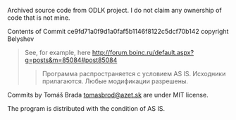 Archived source code from ODLK project.
I do not claim any ownership of code that is not mine.

Contents of Commit ce9fd71a0f9d1a0faf5b1146f8122c5dcf70b142
copyright Belyshev

> See, for example, here
> http://forum.boinc.ru/default.aspx?g=posts&m=85084#post85084
>> Программа распространяется с условием AS IS. Исходники прилагаются. Любые модификации разрешены.

Commits by Tomáš Brada <tomasbrod@azet.sk> are under MIT license.

The program is distributed with the condition of AS IS.
